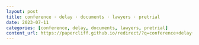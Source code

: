 ```yaml
---
layout: post
title: conference · delay · documents · lawyers · pretrial
date: 2023-07-11
categories: [conference, delay, documents, lawyers, pretrial]
content_url: https://papercliff.github.io/redirect/?q=conference+delay+documents+lawyers+pretrial&tbs=cdr:1,cd_min:7/10/2023,cd_max:7/12/2023
---
```

